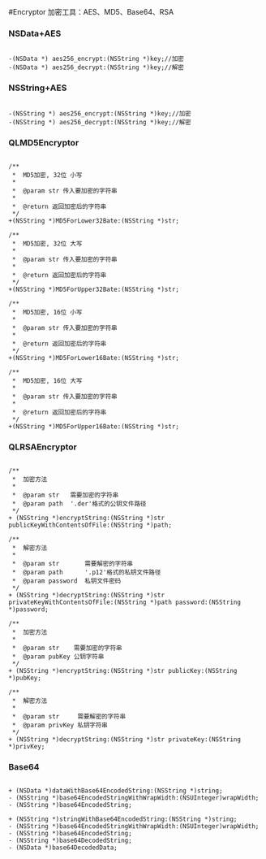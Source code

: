#Encryptor
加密工具：AES、MD5、Base64、RSA
### NSData+AES
<pre><code class="language-objectivec">
-(NSData *) aes256_encrypt:(NSString *)key;//加密
-(NSData *) aes256_decrypt:(NSString *)key;//解密
</code></pre>


### NSString+AES
<pre><code class="language-objectivec">
-(NSString *) aes256_encrypt:(NSString *)key;//加密
-(NSString *) aes256_decrypt:(NSString *)key;//解密
</code></pre>

### QLMD5Encryptor
<pre><code class="language-objectivec">
/**
 *  MD5加密, 32位 小写
 *
 *  @param str 传入要加密的字符串
 *
 *  @return 返回加密后的字符串
 */
+(NSString *)MD5ForLower32Bate:(NSString *)str;

/**
 *  MD5加密, 32位 大写
 *
 *  @param str 传入要加密的字符串
 *
 *  @return 返回加密后的字符串
 */
+(NSString *)MD5ForUpper32Bate:(NSString *)str;

/**
 *  MD5加密, 16位 小写
 *
 *  @param str 传入要加密的字符串
 *
 *  @return 返回加密后的字符串
 */
+(NSString *)MD5ForLower16Bate:(NSString *)str;

/**
 *  MD5加密, 16位 大写
 *
 *  @param str 传入要加密的字符串
 *
 *  @return 返回加密后的字符串
 */
+(NSString *)MD5ForUpper16Bate:(NSString *)str;
</code></pre>

### QLRSAEncryptor
<pre><code class="language-objectivec">
/**
 *  加密方法
 *
 *  @param str   需要加密的字符串
 *  @param path  '.der'格式的公钥文件路径
 */
+ (NSString *)encryptString:(NSString *)str publicKeyWithContentsOfFile:(NSString *)path;

/**
 *  解密方法
 *
 *  @param str       需要解密的字符串
 *  @param path      '.p12'格式的私钥文件路径
 *  @param password  私钥文件密码
 */
+ (NSString *)decryptString:(NSString *)str privateKeyWithContentsOfFile:(NSString *)path password:(NSString *)password;

/**
 *  加密方法
 *
 *  @param str    需要加密的字符串
 *  @param pubKey 公钥字符串
 */
+ (NSString *)encryptString:(NSString *)str publicKey:(NSString *)pubKey;

/**
 *  解密方法
 *
 *  @param str     需要解密的字符串
 *  @param privKey 私钥字符串
 */
+ (NSString *)decryptString:(NSString *)str privateKey:(NSString *)privKey;
</code></pre>

### Base64
<pre><code class="language-objectivec">
+ (NSData *)dataWithBase64EncodedString:(NSString *)string;
- (NSString *)base64EncodedStringWithWrapWidth:(NSUInteger)wrapWidth;
- (NSString *)base64EncodedString;

+ (NSString *)stringWithBase64EncodedString:(NSString *)string;
- (NSString *)base64EncodedStringWithWrapWidth:(NSUInteger)wrapWidth;
- (NSString *)base64EncodedString;
- (NSString *)base64DecodedString;
- (NSData *)base64DecodedData;
</code></pre>


